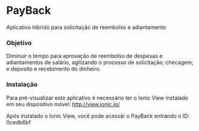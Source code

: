 # PayBack
Aplicativo híbrido para solicitação de reembolso e adiantamento

### Objetivo
Diminuir o tempo para aprovação de reembolso de despesas e adiantamentos de salário, agilizando o processo de solicitação; checagem; e deposito e recebimento do dinheiro.

### Instalação
Para pré-visualizar este aplicativo é necessário ter o Ionic View instalado em seu dispositivo móvel: http://view.ionic.io/

Após instalado o Ionic View, você pode acessár o PayBack entrando o ID: 0cedb6bf


